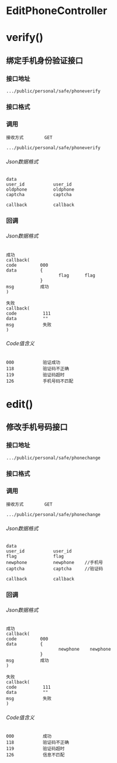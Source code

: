 # EditPhoneController #
# verify()
## 绑定手机身份验证接口
### 接口地址

```
.../public/personal/safe/phoneverify
```

### 接口格式

### 调用

```
接收方式        GET
```

```
.../public/personal/safe/phoneverify
```

###### Json数据格式
```
data
user_id           user_id
oldphone          oldphone
captcha           captcha

callback          callback
```

### 回调
###### Json数据格式

```
成功
callback(
code         000
data         {
                    flag      flag
             }
msg          成功
)
```

```
失败
callback(
code          111
data          ""
msg           失败
)
```
###### Code值含义

```
000           验证成功
118           验证码不正确
119           验证码超时
126           手机号码不匹配
```
# edit() #
## 修改手机号码接口 ## 
### 接口地址


```
.../public/personal/safe/phonechange
```

### 接口格式

### 调用

```
接收方式        GET
```

```
.../public/personal/safe/phonechange
```

###### Json数据格式
```
data
user_id           user_id
flag              flag
newphone          newphone    //手机号
captcha           captcha     //验证码

callback          callback
```

### 回调
###### Json数据格式

```
成功
callback(
code         000
data         {
                    newphone    newphone
             }
msg          成功
)
```

```
失败
callback(
code          111
data          ""
msg           失败
)
```

###### Code值含义

```
000           成功
118           验证码不正确
119           验证码超时
126           信息不匹配
```